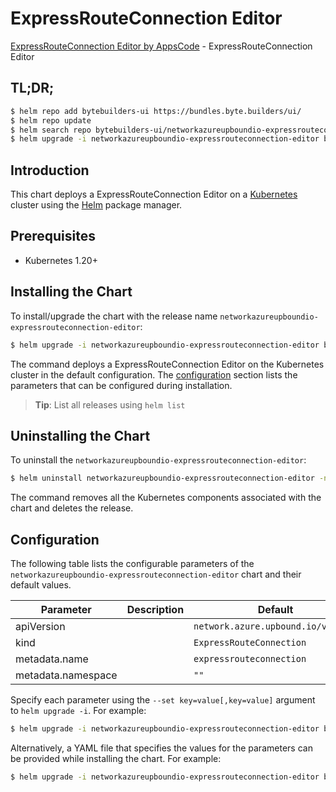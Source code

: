 # ExpressRouteConnection Editor

[ExpressRouteConnection Editor by AppsCode](https://byte.builders) - ExpressRouteConnection Editor

## TL;DR;

```bash
$ helm repo add bytebuilders-ui https://bundles.byte.builders/ui/
$ helm repo update
$ helm search repo bytebuilders-ui/networkazureupboundio-expressrouteconnection-editor --version=v0.4.18
$ helm upgrade -i networkazureupboundio-expressrouteconnection-editor bytebuilders-ui/networkazureupboundio-expressrouteconnection-editor -n default --create-namespace --version=v0.4.18
```

## Introduction

This chart deploys a ExpressRouteConnection Editor on a [Kubernetes](http://kubernetes.io) cluster using the [Helm](https://helm.sh) package manager.

## Prerequisites

- Kubernetes 1.20+

## Installing the Chart

To install/upgrade the chart with the release name `networkazureupboundio-expressrouteconnection-editor`:

```bash
$ helm upgrade -i networkazureupboundio-expressrouteconnection-editor bytebuilders-ui/networkazureupboundio-expressrouteconnection-editor -n default --create-namespace --version=v0.4.18
```

The command deploys a ExpressRouteConnection Editor on the Kubernetes cluster in the default configuration. The [configuration](#configuration) section lists the parameters that can be configured during installation.

> **Tip**: List all releases using `helm list`

## Uninstalling the Chart

To uninstall the `networkazureupboundio-expressrouteconnection-editor`:

```bash
$ helm uninstall networkazureupboundio-expressrouteconnection-editor -n default
```

The command removes all the Kubernetes components associated with the chart and deletes the release.

## Configuration

The following table lists the configurable parameters of the `networkazureupboundio-expressrouteconnection-editor` chart and their default values.

|     Parameter      | Description |                    Default                    |
|--------------------|-------------|-----------------------------------------------|
| apiVersion         |             | <code>network.azure.upbound.io/v1beta1</code> |
| kind               |             | <code>ExpressRouteConnection</code>           |
| metadata.name      |             | <code>expressrouteconnection</code>           |
| metadata.namespace |             | <code>""</code>                               |


Specify each parameter using the `--set key=value[,key=value]` argument to `helm upgrade -i`. For example:

```bash
$ helm upgrade -i networkazureupboundio-expressrouteconnection-editor bytebuilders-ui/networkazureupboundio-expressrouteconnection-editor -n default --create-namespace --version=v0.4.18 --set apiVersion=network.azure.upbound.io/v1beta1
```

Alternatively, a YAML file that specifies the values for the parameters can be provided while
installing the chart. For example:

```bash
$ helm upgrade -i networkazureupboundio-expressrouteconnection-editor bytebuilders-ui/networkazureupboundio-expressrouteconnection-editor -n default --create-namespace --version=v0.4.18 --values values.yaml
```
